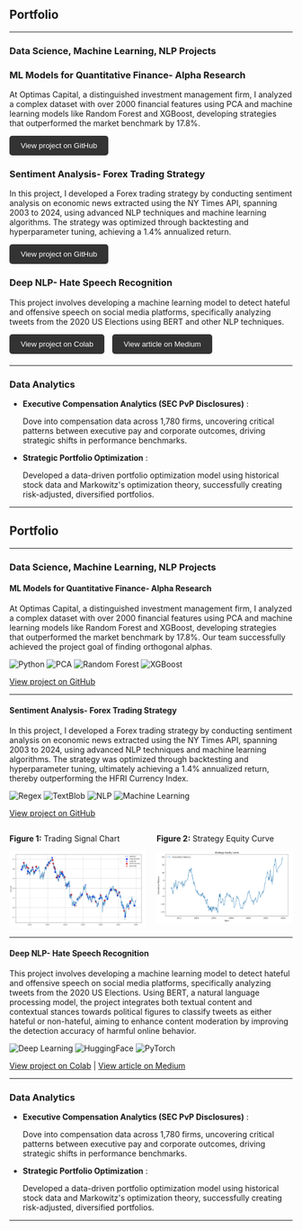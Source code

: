 ## Portfolio

---

### Data Science, Machine Learning, NLP Projects 

<div class="project-cards">
  
  <div class="card" style="margin-bottom: 20px;">
    <h3>ML Models for Quantitative Finance- Alpha Research</h3>
    <p>At Optimas Capital, a distinguished investment management firm, I analyzed a complex dataset with over 2000 financial features using PCA and machine learning models like Random Forest and XGBoost, developing strategies that outperformed the market benchmark by 17.8%.</p>
    <button onclick="window.location.href='https://github.com/athk13/Quantitative-Finance-ML-Model';" style="background-color: #333; color: white; border: none; padding: 10px 20px; border-radius: 5px;">View project on GitHub</button>
  </div>
  
  <div class="card" style="margin-bottom: 20px;">
    <h3>Sentiment Analysis- Forex Trading Strategy</h3>
    <p>In this project, I developed a Forex trading strategy by conducting sentiment analysis on economic news extracted using the NY Times API, spanning 2003 to 2024, using advanced NLP techniques and machine learning algorithms. The strategy was optimized through backtesting and hyperparameter tuning, achieving a 1.4% annualized return.</p>
    <button onclick="window.location.href='https://github.com/athk13/FX-Sentiment-Analysis-Trading-Strategy';" style="background-color: #333; color: white; border: none; padding: 10px 20px; border-radius: 5px;">View project on GitHub</button>
  </div>

  <div class="card" style="margin-bottom: 20px;">
    <h3>Deep NLP- Hate Speech Recognition</h3>
    <p>This project involves developing a machine learning model to detect hateful and offensive speech on social media platforms, specifically analyzing tweets from the 2020 US Elections using BERT and other NLP techniques.</p>
    <button onclick="window.location.href='https://colab.research.google.com/drive/1rRiavPZYeSQPbQE0IoRFXuawqtjPFXta?usp=sharing';" style="background-color: #333; color: white; border: none; padding: 10px 20px; border-radius: 5px;">View project on Colab</button>
    <button onclick="window.location.href='https://anshrutathakur13.medium.com/decoding-discord-using-ai-to-identify-hate-speech-100e8073d3bf';" style="background-color: #333; color: white; border: none; padding: 10px 20px; border-radius: 5px; margin-left: 10px;">View article on Medium</button>
  </div>

</div>

---

### Data Analytics

- **Executive Compensation Analytics (SEC PvP Disclosures)** :
  
  Dove into compensation data across 1,780 firms, uncovering critical patterns between executive pay and corporate 
  outcomes, driving strategic shifts in performance benchmarks.
- **Strategic Portfolio Optimization** :
  
  Developed a data-driven portfolio optimization model using historical stock data and Markowitz's optimization theory, 
  successfully creating risk-adjusted, diversified portfolios.

---




## Portfolio

---

### Data Science, Machine Learning, NLP Projects 

#### ML Models for Quantitative Finance- Alpha Research

At Optimas Capital, a distinguished investment management firm, I analyzed a complex dataset with over 2000 financial features using PCA and machine learning models like Random Forest and XGBoost, developing strategies that outperformed the market benchmark by 17.8%. Our team successfully achieved the project goal of finding orthogonal alphas.

![Python](https://img.shields.io/badge/Python-grey?style=flat-square&logo=python)
![PCA](https://img.shields.io/badge/PCA-grey?style=flat-square)
![Random Forest](https://img.shields.io/badge/Random_Forest-grey?style=flat-square)
![XGBoost](https://img.shields.io/badge/XGBoost-grey?style=flat-square)

[View project on GitHub](https://github.com/athk13/Quantitative-Finance-ML-Model)

---
#### Sentiment Analysis- Forex Trading Strategy

In this project, I developed a Forex trading strategy by conducting sentiment analysis on economic news extracted using the NY Times API, spanning 2003 to 2024, using advanced NLP techniques and machine learning algorithms. The strategy was optimized through backtesting and hyperparameter tuning, ultimately achieving a 1.4% annualized return, thereby outperforming the HFRI Currency Index. 

![Regex](https://img.shields.io/badge/Regex-grey?style=flat-square)
![TextBlob](https://img.shields.io/badge/TextBlob-grey?style=flat-square)
![NLP](https://img.shields.io/badge/NLP-grey?style=flat-square)
![Machine Learning](https://img.shields.io/badge/Machine_Learning-grey?style=flat-square)

[View project on GitHub](https://github.com/athk13/FX-Sentiment-Analysis-Trading-Strategy)

<div style="display: flex; justify-content: space-between; align-items: flex-start; flex-wrap: nowrap;">
  <div style="width: 50%; padding-right: 10px;">
    <p><strong>Figure 1:</strong> Trading Signal Chart</p>
    <img src="images/Screenshot%202024-04-16%20122044.png" alt="Trading Signal Chart" style="width: 100%; height: auto;"/>
  </div>
  <div style="width: 50%; padding-left: 10px;">
    <p><strong>Figure 2:</strong> Strategy Equity Curve</p>
    <img src="images/Screenshot%202024-04-16%20122058.png" alt="Equity Curve" style="width: 100%; height: auto;"/>
  </div>
</div>




---

#### Deep NLP- Hate Speech Recognition

This project involves developing a machine learning model to detect hateful and offensive speech on social media platforms, specifically analyzing tweets from the 2020 US Elections. Using BERT, a natural language processing model, the project integrates both textual content and contextual stances towards political figures to classify tweets as either hateful or non-hateful, aiming to enhance content moderation by improving the detection accuracy of harmful online behavior.

![Deep Learning](https://img.shields.io/badge/Deep_Learning-grey?style=flat-square)
![HuggingFace](https://img.shields.io/badge/HuggingFace-grey?style=flat-square)
![PyTorch](https://img.shields.io/badge/PyTorch-grey?style=flat-square&logo=pytorch)

[View project on Colab](https://colab.research.google.com/drive/1rRiavPZYeSQPbQE0IoRFXuawqtjPFXta?usp=sharing) | [View article on Medium](https://anshrutathakur13.medium.com/decoding-discord-using-ai-to-identify-hate-speech-100e8073d3bf)

---

### Data Analytics

- **Executive Compensation Analytics (SEC PvP Disclosures)** :
  
  Dove into compensation data across 1,780 firms, uncovering critical patterns between executive pay and corporate 
  outcomes, driving strategic shifts in performance benchmarks.
- **Strategic Portfolio Optimization** :
  
  Developed a data-driven portfolio optimization model using historical stock data and Markowitz's optimization theory, 
  successfully creating risk-adjusted, diversified portfolios.
  
---





